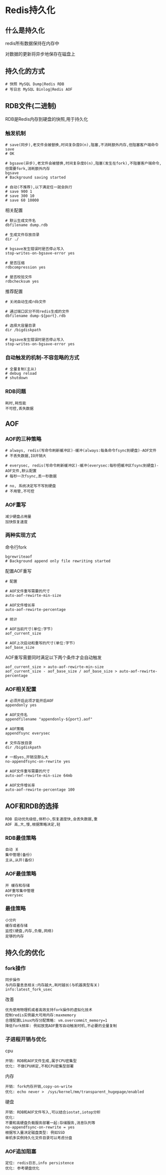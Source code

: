 # Redis持久化

## 什么是持久化

redis所有数据保持在内存中

对数据的更新将异步地保存在磁盘上

## 持久化的方式

```shell
# 快照 MySQL Dump|Redis RDB
# 写日志 MySQL Binlog|Redis AOF
```

## RDB文件(二进制)

RDB是Redis内存到硬盘的快照,用于持久化

### 触发机制

```shell
# save(同步),老文件会被替换,时间复杂度O(n),阻塞,不消耗额外内存,但阻塞客户端命令
save
# OK

# bgsave(异步),老文件会被替换,时间复杂度O(n),阻塞(发生在fork),不阻塞客户端命令,但需要fork,消耗额外内存
bgsave
# Background saving started

# 自动(不推荐),以下满足任一就会执行
# save 900 1
# save 300 10
# save 60 10000
```

相关配置

```shell
# 默认生成文件名
dbfilename dump.rdb

# 生成文件存放目录
dir ./

# bgsave发生错误时是否停止写入
stop-writes-on-bgsave-error yes

# 是否压缩
rdbcompression yes

# 是否校验文件
rdbchecksum yes
```

推荐配置

```shell
# 关闭自动生成rdb文件

# 通过端口区分不同redis生成的文件
dbfilename dump-${port}.rdb

# 选择大容量目录
dir /bigdiskpath

# bgsave发生错误时是否停止写入
stop-writes-on-bgsave-error yes
```

### 自动触发的机制-不容忽略的方式

```shell
# 全量复制(主从)
# debug reload
# shutdown
```

### RDB问题

```shell
耗时,耗性能
不可控,丢失数据
```

## AOF

### AOF的三种策略

```shell
# always, redis(写命令刷新缓冲区)-缓冲(always:每条命令fsync到硬盘)-AOF文件
# 不丢失数据,IO开销大

# everysec, redis(写命令刷新缓冲区)-缓冲(everysec:每秒把缓冲区fsync到硬盘)-AOF文件,默认配置
# 每秒一次fsync,丢一秒数据

# no, 系统决定写不写到硬盘
# 不用管,不可控
```

### AOF重写

```shell
减少硬盘占用量
加快恢复速度
```

### 两种实现方式

命令行fork

```shell
bgrewriteaof
# Background append only file rewriting started
```

配置AOF重写

```shell
# 配置

# AOF文件重写需要的尺寸
auto-aof-rewirte-min-size

# AOF文件增长率
auto-aof-rewirte-percentage

# 统计

# AOF当前尺寸(单位:字节)
aof_current_size

# AOF上次启动和重写的尺寸(单位:字节)
aof_base_size
```

AOF重写需要同时满足以下两个条件才会自动触发

```shell
aof_current_size > auto-aof-rewirte-min-size
aof_current_size - aof_base_size / aof_base_size > auto-aof-rewirte-percentage
```

### AOF相关配置

```shell
# 必须开启此项才能开启AOF
appendonly yes

# AOF文件名
appendfilename "appendonly-${port}.aof"

# AOF策略
appendfsync everysec

# 文件存放目录
dir /bigdiskpath

# 一般yes,开销没那么大
no-appendfsync-on-rewrite yes

# AOF文件重写需要的尺寸
auto-aof-rewirte-min-size 64mb

# AOF文件增长率
auto-aof-rewirte-percentage 100
```

## AOF和RDB的选择

```shell
RDB 启动优先级低,体积小,恢复速度快,会丢失数据,重
AOF 高,大,慢,根据策略决定,轻
```

### RDB最佳策略

```shell
自动 关
集中管理(备份)
主从,从开(备份)
```

### AOF最佳策略

```shell
开 缓存和存储
AOF重写集中管理
everysec
```

### 最佳策略

```shell
小分片
缓存或者存储
监控(硬盘,内存,负载,网络)
足够的内存
```

## 持久化的优化

### fork操作

```shell
同步操作
与内存量息息相关:内存越大,耗时越长(与机器类型有关)
info:latest_fork_usec
```

改善

```shell
优先使用物理机或者高效支持fork操作的虚拟化技术
控制redis实例最大可用内存:maxmemory
合理配置Linux内存分配策略: vm.overcommit_memory=1
降低fork频率: 例如放宽AOF重写自动触发时机,不必要的全量复制
```

### 子进程开销与优化

cpu

```shell
开销: RDB和AOF文件生成,属于CPU密集型
优化: 不做CPU绑定,不和CPU密集型部署
```

内存

```shell
开销: fork内存开销,copy-on-write
优化: echo never >　/sys/kernel/mm/transparent_hugepage/enabled
```

硬盘

```shell
开销: RDB和AOF文件写入,可以结合iostat,iotop分析
优化:
不要和高硬盘负载服务部署一起:存储服务,消息队列等
no-appendfsync-on-rewrite = yes
根据写入量决定磁盘类型: 例如SSD
单机多实例持久化文件目录可以考虑分盘
```

### AOF追加阻塞

```shell
定位: redis日志,info persistence
优化: 参考硬盘优化
```
